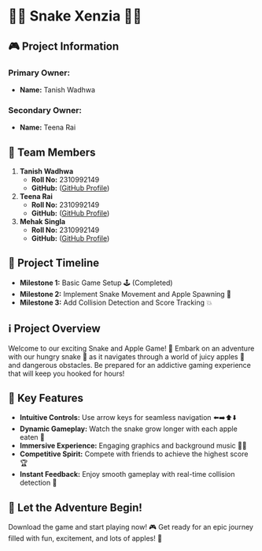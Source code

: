 # 🍏🐍 Snake Xenzia 🐍🍏

## 🎮 Project Information
### Primary Owner:
- **Name:** Tanish Wadhwa
### Secondary Owner:
- **Name:** Teena Rai

## 🚀 Team Members
1. **Tanish Wadhwa**
   - **Roll No:** 2310992149
   - **GitHub:** ([GitHub Profile](https://github.com/tanish2310))
2. **Teena Rai**
   - **Roll No:** 2310992149
   - **GitHub:** ([GitHub Profile](https://github.com/teena2150))
3. **Mehak Singla**
   - **Roll No:** 2310992149
   - **GitHub:** ([GitHub Profile](https://github.com/Mehak1108singla))

## 📅 Project Timeline
- **Milestone 1:** Basic Game Setup 🕹️ (Completed)
- **Milestone 2:** Implement Snake Movement and Apple Spawning 🍎
- **Milestone 3:** Add Collision Detection and Score Tracking 💥


## ℹ️ Project Overview
Welcome to our exciting Snake and Apple Game! 🎉 Embark on an adventure with our hungry snake 🐍 as it navigates through a world of juicy apples 🍏 and dangerous obstacles. Be prepared for an addictive gaming experience that will keep you hooked for hours!

## 🔑 Key Features
- **Intuitive Controls:** Use arrow keys for seamless navigation ⬅️➡️⬆️⬇️
- **Dynamic Gameplay:** Watch the snake grow longer with each apple eaten 📏
- **Immersive Experience:** Engaging graphics and background music 🎵🎨
- **Competitive Spirit:** Compete with friends to achieve the highest score 🏆
- **Instant Feedback:** Enjoy smooth gameplay with real-time collision detection 💢

## 🎉 Let the Adventure Begin!
Download the game and start playing now! 🎮 Get ready for an epic journey filled with fun, excitement, and lots of apples! 🍎
